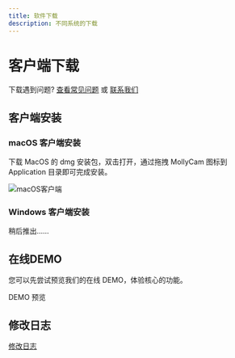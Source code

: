 ```yaml
---
title: 软件下载
description: 不同系统的下载
---
```



# 客户端下载

<DownloadSection />

下载遇到问题? [查看常见问题](/guide/faq) 或 [联系我们](/guide/contact)

## 客户端安装

### macOS 客户端安装

下载 MacOS 的 dmg 安装包，双击打开，通过拖拽 MollyCam 图标到 Application 目录即可完成安装。

![macOS客户端](/images/mac-dmg-install.png)

### Windows 客户端安装

稍后推出……

## 在线DEMO

您可以先尝试预览我们的在线 DEMO，体验核心的功能。

<n-a href="https://demo.mollycam.com" target="_blank">
    <n-button secondary type="primary">
        <template #icon>
        <n-icon>
          <EyeOutline />
        </n-icon>
      </template>
        DEMO 预览
    </n-button>
</n-a>

## 修改日志

[修改日志](changelog.md)

